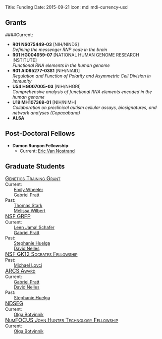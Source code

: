 Title: Funding
Date: 2015-09-21
icon: mdi mdi-currency-usd

<style>
.fellowship-title{
  font-variant: small-caps;
  font-size: larger;
}
.fellowship-people{
  padding-left: 2em;
}
</style>

## Grants

####Current:
  * **R01 NS075449-03** [NIH/NINDS]  
  	*Defining the messenger RNP code in the brain*  
  * **R01 HG004659-07** [NATIONAL HUMAN GENOME RESEARCH INSTITUTE]   
  	*Functional RNA elements in the human genome*
  * **R01 AI095277-03S1** [NIH/NIAID]  
  	*Regulation and Function of Polarity and Asymmetric Cell Division in Immunity*  
  * **U54 HG007005-03** [NIH/NHGRI]   
  	*Comprehensive analysis of functional RNA elements encoded in the human genome*     	
  * **U19 MH107369-01** [NIH/NIMH]  
  	*Collaboration on preclinical autism cellular assays, biosignatures, and network analyses (Copacabana)*  
  * **ALSA** </a><br>
  	

## Post-Doctoral Fellows

* **Damon Runyon Fellowship**
  * Current: [Eric Van Nostrand](/people/eric_van_nostrand)

## Graduate Students

<!-- The divs make a table of the fellowships, with 3 fellowships per row -->

<div class="row">
<div class="4u">
  <div class="fellowship-title">
    <a href="http://genetics.ucsd.edu/">Genetics Training Grant</a><br>
  </div>
  Current:
  <div class="fellowship-people">
    <a href="/people/emily_wheeler">Emily Wheeler</a><br>
    <a href="/people/gabriel_pratt">Gabriel Pratt</a><br>
  </div>
  Past:
  <div class="fellowship-people">
  <a href="/people/thomas_stark">Thomas Stark</a><br>
  <a href="/people/melissa_wilbert">Melissa Wilbert</a><br>
  </div>
</div>
<div class="4u">
  <div class="fellowship-title">
    <a href="https://www.fastlane.nsf.gov/grfp/Login.do">NSF GRFP</a>
  </div>
Current:
  <div class="fellowship-people">
    <a href="/people/leen_jamal_schafer">Leen Jamal Schafer</a><br>
    <a href="/people/gabriel_pratt">Gabriel Pratt</a><br>
  </div>
Past:
  <div class="fellowship-people">
    <a href="/people/stephanie_huelga">Stephanie Huelga</a><br>
    <a href="/people/david_nelles">David Nelles</a><br>
  </div>
</div>
<div class="4u">
  <div class="fellowship-title">
    <a href="http://sciencebridge.ucsd.edu/programs/socrates/">NSF GK12 Socrates Fellowship</a>
  </div>
Past:
  <div class="fellowship-people">
    <a href="/people/mike_lovci">Michael Lovci</a><br>
  </div>
</div>
</div>
<div class="row">
<div class="4u">
  <div class="fellowship-title">
  <a href="https://www.arcsfoundation.org/">ARCS Award</a>
  </div>
Current:
  <div class="fellowship-people">
    <a href="/people/gabriel_pratt">Gabriel Pratt</a><br>
    <a href="/people/david_nelles">David Nelles</a><br>
  </div>
Past:
  <div class="fellowship-people">
    <a href="/people/stephanie_huelga">Stephanie Huelga</a><br>
  </div>
</div>
<div class="4u">
  <div class="fellowship-title">
    <a href="https://ndseg.asee.org/">NDSEG</a>
  </div>
Current:
<div class="fellowship-people">
    <a href="/people/olga_botvinnik">Olga Botvinnik</a><br>
</div>
</div>
<div class="4u">
  <div class="fellowship-title">
  <a href="http://www.numfocus.org/john-hunter-technology-fellowship.html">NumFOCUS John Hunter Technology Fellowship</a>
  </div>
Current:
  <div class="fellowship-people">
    <a href="/people/olga_botvinnik">Olga Botvinnik</a><br>
  </div>
</div>
</div>
